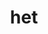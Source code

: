 ---
category: 3-letters
denotation: null
name: het
reference_link: https://www.etymonline.com/word/het
root_language: null
root_name: null
title: het
type: free
word_sums:
- respelling: het
  sum: 'Het + '
---